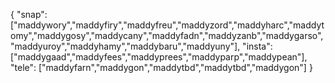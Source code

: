 { "snap": ["maddywory","maddyfiry","maddyfreu","maddyzord","maddyharc","maddytomy","maddygosy","maddycany","maddyfadn","maddyzanb","maddygarso","maddyuroy","maddyhamy","maddybaru","maddyuny"], "insta": ["maddygaad","maddyfees","maddyprees","maddyparp","maddypean"], "tele": ["maddyfarn","maddygon","maddytbd","maddytbd","maddygon"] }
